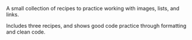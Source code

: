 A small collection of recipes to practice working with images, lists, and links.

Includes three recipes, and shows good code practice through formatting and clean code.
